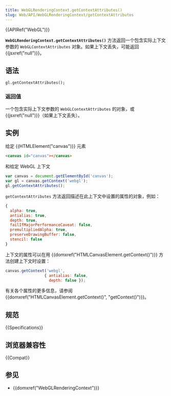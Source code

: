 ```yaml
---
title: WebGLRenderingContext.getContextAttributes()
slug: Web/API/WebGLRenderingContext/getContextAttributes
---
```


{{APIRef("WebGL")}}

**`WebGLRenderingContext.getContextAttributes()`** 方法返回一个包含实际上下文参数的 `WebGLContextAttributes` 对象。如果上下文丢失，可能返回 {{jsxref("null")}}。

## 语法

```plain
gl.getContextAttributes();
```

### 返回值

一个包含实际上下文参数的 `WebGLContextAttributes` 的对象，或 {{jsxref("null")}}（如果上下文丢失）。

## 实例

给定 {{HTMLElement("canvas")}} 元素

```html
<canvas id="canvas"></canvas>
```

和给定 WebGL 上下文

```js
var canvas = document.getElementById('canvas');
var gl = canvas.getContext('webgl');
gl.getContextAttributes();
```

`getContextAttributes` 方法返回描述在此上下文中设置的属性的对象，例如：

```js
{
  alpha: true,
  antialias: true,
  depth: true,
  failIfMajorPerformanceCaveat: false,
  premultipliedAlpha: true,
  preserveDrawingBuffer: false,
  stencil: false
}
```

上下文的属性可以在用 {{domxref("HTMLCanvasElement.getContext()")}} 方法创建上下文时设置：

```js
canvas.getContext('webgl',
                 { antialias: false,
                   depth: false });
```

有关各个属性的更多信息，请参阅 {{domxref("HTMLCanvasElement.getContext()", "getContext()")}}。

## 规范

{{Specifications}}

## 浏览器兼容性

{{Compat}}

## 参见

- {{domxref("WebGLRenderingContext")}}
